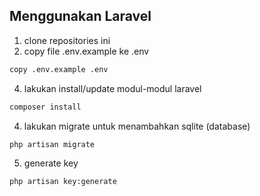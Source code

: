 ## Menggunakan Laravel
1. clone repositories ini
2. copy file .env.example ke .env
```bash
copy .env.example .env
```
4. lakukan install/update modul-modul laravel
```bash
composer install
```
4. lakukan migrate untuk menambahkan sqlite (database)
```bash
php artisan migrate
```
5. generate key
```bash
php artisan key:generate
```


